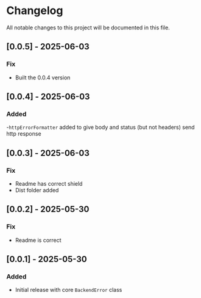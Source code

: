 # Changelog

All notable changes to this project will be documented in this file.

## [0.0.5] - 2025-06-03

### Fix

- Built the 0.0.4 version

## [0.0.4] - 2025-06-03

### Added

-`httpErrorFormatter` added to give body and status (but not headers) send http response

## [0.0.3] - 2025-06-03

### Fix

- Readme has correct shield
- Dist folder added

## [0.0.2] - 2025-05-30

### Fix

- Readme is correct

## [0.0.1] - 2025-05-30

### Added

- Initial release with core `BackendError` class
